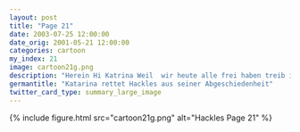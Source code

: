 ```yaml
---
layout: post
title: "Page 21"
date: 2003-07-25 12:00:00
date_orig: 2001-05-21 12:00:00
categories: cartoon
my_index: 21
image: cartoon21g.png
description: "Herein Hi Katrina Weil  wir heute alle frei haben treib ich die Leute von der Arbeit zusammen Lass uns raus gehn Das Leben ohne Strom setzt dir wirklich zu, oder Muss E-Mails abrufen Katarina Hackles"
germantitle: "Katarina rettet Hackles aus seiner Abgeschiedenheit"
twitter_card_type: summary_large_image
---
```


{% include figure.html src="cartoon21g.png" alt="Hackles Page 21"  %}

